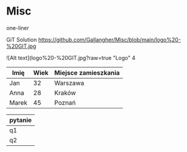 # Misc
one-liner

GiT Solution
https://github.com/Gallangher/Misc/blob/main/logo%20-%20GIT.jpg

![Alt text](logo%20-%20GIT.jpg?raw=true "Logo"
4

| Imię       | Wiek       | Miejsce zamieszkania  |
|------------|------------|-----------------------|
| Jan        | 32         | Warszawa             |
| Anna       | 28         | Kraków               |
| Marek      | 45         | Poznań               |


|pytanie|
|---------|
|q1|
|q2|
